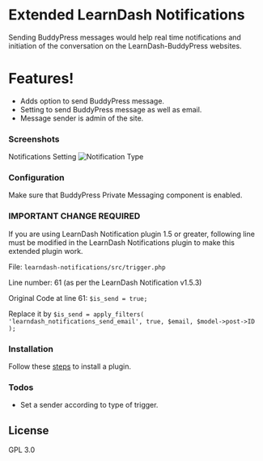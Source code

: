 # Extended LearnDash Notifications

Sending BuddyPress messages would help real time notifications and initiation of the conversation on the LearnDash-BuddyPress websites. 

# Features!

  - Adds option to send BuddyPress message.
  - Setting to send BuddyPress message as well as email.
  - Message sender is admin of the site.
  
### Screenshots
Notifications Setting
![Notification Type](https://i.imgur.com/32dDWpw.png)

### Configuration

Make sure that BuddyPress Private Messaging component is enabled.

### IMPORTANT CHANGE REQUIRED
If you are using LearnDash Notification plugin 1.5 or greater, following line must be modified in the LearnDash Notifications plugin to make this extended plugin work.

File: `learndash-notifications/src/trigger.php`

Line number: 61 (as per the LearnDash Notification v1.5.3)

Original Code at line 61: `$is_send = true;`

Replace it by `$is_send = apply_filters( 'learndash_notifications_send_email', true, $email, $model->post->ID );`


### Installation

Follow these [steps](https://wordpress.org/support/article/managing-plugins/#installing-plugins) to install a plugin.

### Todos

 - Set a sender according to type of trigger.

License
----

GPL 3.0 
